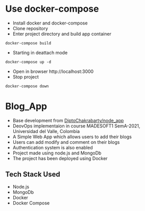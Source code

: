 # Use docker-compose

- Install docker and docker-compose
- Clone repository
- Enter project directory and build app container 
```
docker-compose build
```
- Starting in deattach mode
```
docker-compose up -d
```
- Open in browser http://localhost:3000
- Stop project
```
docker-compose down
```


# Blog_App

- Base development from [DiptoChakrabarty/node_app](https://github.com/DiptoChakrabarty/node_app)
- DeovOps implementaion in course MADESOFT1 SemA-2021, Universidad del Valle, Colombia
- A Simple Web App which allows users to add their blogs
- Users can add modify and comment on their blogs
- Authentication system is also enabled
- Project made using node.js and MongoDb
- The project has been deployed using Docker


## Tech Stack Used

- Node.js
- MongoDb
- Docker 
- Docker Compose

